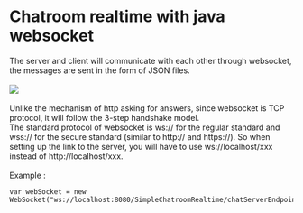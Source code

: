 # Chatroom realtime with java websocket
The server and client will communicate with each other through websocket, the messages are sent in the form of JSON files. <br /><br />
![](https://docs.microsoft.com/vi-vn/azure/application-gateway/media/application-gateway-websocket/websocket.png)
<br /><br />
Unlike the mechanism of http asking for answers, since websocket is TCP protocol, it will follow the 3-step handshake model. <br />
The standard protocol of websocket is ws:// for the regular standard and wss:// for the secure standard (similar to http:// and https://). So when setting up the link to the server, you will have to use ws://localhost/xxx instead of http://localhost/xxx. <br /><br />
Example : <br />
```
var webSocket = new WebSocket("ws://localhost:8080/SimpleChatroomRealtime/chatServerEndpoint");
```
